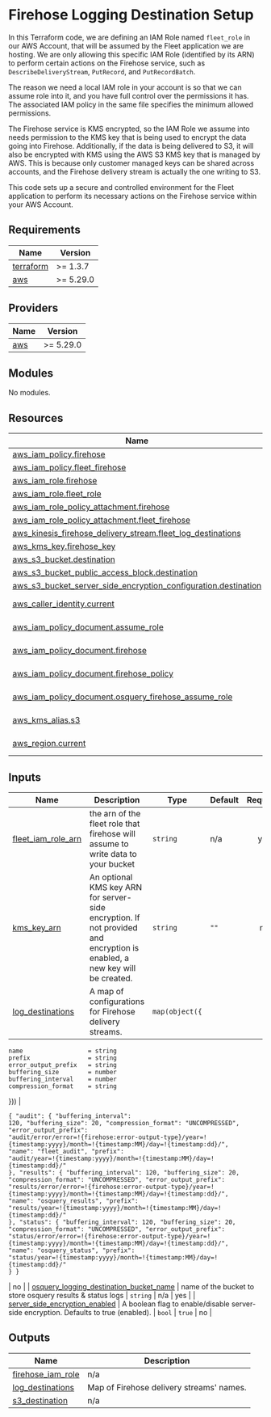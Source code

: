 # Firehose Logging Destination Setup

In this Terraform code, we are defining an IAM Role named `fleet_role` in our AWS Account, that will be assumed by the Fleet application we are hosting. We are only allowing this specific IAM Role (identified by its ARN) to perform certain actions on the Firehose service, such as `DescribeDeliveryStream`, `PutRecord`, and `PutRecordBatch`.

The reason we need a local IAM role in your account is so that we can assume role into it, and you have full control over the permissions it has. The associated IAM policy in the same file specifies the minimum allowed permissions.

The Firehose service is KMS encrypted, so the IAM Role we assume into needs permission to the KMS key that is being used to encrypt the data going into Firehose. Additionally, if the data is being delivered to S3, it will also be encrypted with KMS using the AWS S3 KMS key that is managed by AWS. This is because only customer managed keys can be shared across accounts, and the Firehose delivery stream is actually the one writing to S3.

This code sets up a secure and controlled environment for the Fleet application to perform its necessary actions on the Firehose service within your AWS Account.

## Requirements

| Name                                   | Version   |
| -------------------------------------- | --------- |
| [terraform](./#requirement\_terraform) | >= 1.3.7  |
| [aws](./#requirement\_aws)             | >= 5.29.0 |

## Providers

| Name                    | Version   |
| ----------------------- | --------- |
| [aws](./#provider\_aws) | >= 5.29.0 |

## Modules

No modules.

## Resources

| Name                                                                                                                                                                                                    | Type        |
| ------------------------------------------------------------------------------------------------------------------------------------------------------------------------------------------------------- | ----------- |
| [aws\_iam\_policy.firehose](https://registry.terraform.io/providers/hashicorp/aws/latest/docs/resources/iam\_policy)                                                                                    | resource    |
| [aws\_iam\_policy.fleet\_firehose](https://registry.terraform.io/providers/hashicorp/aws/latest/docs/resources/iam\_policy)                                                                             | resource    |
| [aws\_iam\_role.firehose](https://registry.terraform.io/providers/hashicorp/aws/latest/docs/resources/iam\_role)                                                                                        | resource    |
| [aws\_iam\_role.fleet\_role](https://registry.terraform.io/providers/hashicorp/aws/latest/docs/resources/iam\_role)                                                                                     | resource    |
| [aws\_iam\_role\_policy\_attachment.firehose](https://registry.terraform.io/providers/hashicorp/aws/latest/docs/resources/iam\_role\_policy\_attachment)                                                | resource    |
| [aws\_iam\_role\_policy\_attachment.fleet\_firehose](https://registry.terraform.io/providers/hashicorp/aws/latest/docs/resources/iam\_role\_policy\_attachment)                                         | resource    |
| [aws\_kinesis\_firehose\_delivery\_stream.fleet\_log\_destinations](https://registry.terraform.io/providers/hashicorp/aws/latest/docs/resources/kinesis\_firehose\_delivery\_stream)                    | resource    |
| [aws\_kms\_key.firehose\_key](https://registry.terraform.io/providers/hashicorp/aws/latest/docs/resources/kms\_key)                                                                                     | resource    |
| [aws\_s3\_bucket.destination](https://registry.terraform.io/providers/hashicorp/aws/latest/docs/resources/s3\_bucket)                                                                                   | resource    |
| [aws\_s3\_bucket\_public\_access\_block.destination](https://registry.terraform.io/providers/hashicorp/aws/latest/docs/resources/s3\_bucket\_public\_access\_block)                                     | resource    |
| [aws\_s3\_bucket\_server\_side\_encryption\_configuration.destination](https://registry.terraform.io/providers/hashicorp/aws/latest/docs/resources/s3\_bucket\_server\_side\_encryption\_configuration) | resource    |
| [aws\_caller\_identity.current](https://registry.terraform.io/providers/hashicorp/aws/latest/docs/data-sources/caller\_identity)                                                                        | data source |
| [aws\_iam\_policy\_document.assume\_role](https://registry.terraform.io/providers/hashicorp/aws/latest/docs/data-sources/iam\_policy\_document)                                                         | data source |
| [aws\_iam\_policy\_document.firehose](https://registry.terraform.io/providers/hashicorp/aws/latest/docs/data-sources/iam\_policy\_document)                                                             | data source |
| [aws\_iam\_policy\_document.firehose\_policy](https://registry.terraform.io/providers/hashicorp/aws/latest/docs/data-sources/iam\_policy\_document)                                                     | data source |
| [aws\_iam\_policy\_document.osquery\_firehose\_assume\_role](https://registry.terraform.io/providers/hashicorp/aws/latest/docs/data-sources/iam\_policy\_document)                                      | data source |
| [aws\_kms\_alias.s3](https://registry.terraform.io/providers/hashicorp/aws/latest/docs/data-sources/kms\_alias)                                                                                         | data source |
| [aws\_region.current](https://registry.terraform.io/providers/hashicorp/aws/latest/docs/data-sources/region)                                                                                            | data source |

## Inputs

| Name                                                                                                 | Description                                                                                                               | Type                                                                                                                                                                                                                                                          | Default                                                                                                                                                                                                                                                                                                                                                                                                                                                                                                                                                                                                                                                                                                                                                                                                                                                                                                                                                                                                                                                                                                                                                                                                             | Required |
| ---------------------------------------------------------------------------------------------------- | ------------------------------------------------------------------------------------------------------------------------- | ------------------------------------------------------------------------------------------------------------------------------------------------------------------------------------------------------------------------------------------------------------- | ------------------------------------------------------------------------------------------------------------------------------------------------------------------------------------------------------------------------------------------------------------------------------------------------------------------------------------------------------------------------------------------------------------------------------------------------------------------------------------------------------------------------------------------------------------------------------------------------------------------------------------------------------------------------------------------------------------------------------------------------------------------------------------------------------------------------------------------------------------------------------------------------------------------------------------------------------------------------------------------------------------------------------------------------------------------------------------------------------------------------------------------------------------------------------------------------------------------- | :------: |
| [fleet\_iam\_role\_arn](./#input\_fleet\_iam\_role\_arn)                                             | the arn of the fleet role that firehose will assume to write data to your bucket                                          | `string`                                                                                                                                                                                                                                                      | n/a                                                                                                                                                                                                                                                                                                                                                                                                                                                                                                                                                                                                                                                                                                                                                                                                                                                                                                                                                                                                                                                                                                                                                                                                                 |    yes   |
| [kms\_key\_arn](./#input\_kms\_key\_arn)                                                             | An optional KMS key ARN for server-side encryption. If not provided and encryption is enabled, a new key will be created. | `string`                                                                                                                                                                                                                                                      | `""`                                                                                                                                                                                                                                                                                                                                                                                                                                                                                                                                                                                                                                                                                                                                                                                                                                                                                                                                                                                                                                                                                                                                                                                                                |    no    |
| [log\_destinations](./#input\_log\_destinations)                                                     | A map of configurations for Firehose delivery streams.                                                                    | <pre><code>map(object({
    name                  = string
    prefix                = string
    error_output_prefix   = string
    buffering_size        = number
    buffering_interval    = number
    compression_format    = string
  }))
</code></pre> | <pre><code>{
  "audit": {
    "buffering_interval": 120,
    "buffering_size": 20,
    "compression_format": "UNCOMPRESSED",
    "error_output_prefix": "audit/error/error=!{firehose:error-output-type}/year=!{timestamp:yyyy}/month=!{timestamp:MM}/day=!{timestamp:dd}/",
    "name": "fleet_audit",
    "prefix": "audit/year=!{timestamp:yyyy}/month=!{timestamp:MM}/day=!{timestamp:dd}/"
  },
  "results": {
    "buffering_interval": 120,
    "buffering_size": 20,
    "compression_format": "UNCOMPRESSED",
    "error_output_prefix": "results/error/error=!{firehose:error-output-type}/year=!{timestamp:yyyy}/month=!{timestamp:MM}/day=!{timestamp:dd}/",
    "name": "osquery_results",
    "prefix": "results/year=!{timestamp:yyyy}/month=!{timestamp:MM}/day=!{timestamp:dd}/"
  },
  "status": {
    "buffering_interval": 120,
    "buffering_size": 20,
    "compression_format": "UNCOMPRESSED",
    "error_output_prefix": "status/error/error=!{firehose:error-output-type}/year=!{timestamp:yyyy}/month=!{timestamp:MM}/day=!{timestamp:dd}/",
    "name": "osquery_status",
    "prefix": "status/year=!{timestamp:yyyy}/month=!{timestamp:MM}/day=!{timestamp:dd}/"
  }
}
</code></pre> |    no    |
| [osquery\_logging\_destination\_bucket\_name](./#input\_osquery\_logging\_destination\_bucket\_name) | name of the bucket to store osquery results & status logs                                                                 | `string`                                                                                                                                                                                                                                                      | n/a                                                                                                                                                                                                                                                                                                                                                                                                                                                                                                                                                                                                                                                                                                                                                                                                                                                                                                                                                                                                                                                                                                                                                                                                                 |    yes   |
| [server\_side\_encryption\_enabled](./#input\_server\_side\_encryption\_enabled)                     | A boolean flag to enable/disable server-side encryption. Defaults to true (enabled).                                      | `bool`                                                                                                                                                                                                                                                        | `true`                                                                                                                                                                                                                                                                                                                                                                                                                                                                                                                                                                                                                                                                                                                                                                                                                                                                                                                                                                                                                                                                                                                                                                                                              |    no    |

## Outputs

| Name                                                  | Description                              |
| ----------------------------------------------------- | ---------------------------------------- |
| [firehose\_iam\_role](./#output\_firehose\_iam\_role) | n/a                                      |
| [log\_destinations](./#output\_log\_destinations)     | Map of Firehose delivery streams' names. |
| [s3\_destination](./#output\_s3\_destination)         | n/a                                      |
